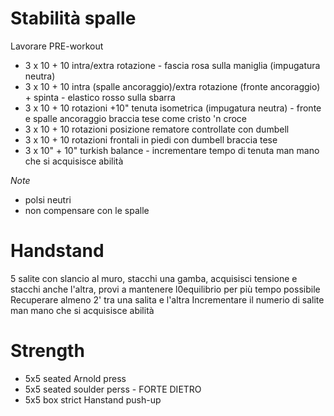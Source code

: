 # Stabilità spalle

Lavorare PRE-workout

 * 3 x 10 + 10 intra/extra rotazione - fascia rosa sulla maniglia  (impugatura neutra)
 * 3 x 10 + 10 intra (spalle ancoraggio)/extra rotazione  (fronte ancoraggio) + spinta - elastico rosso sulla sbarra
 * 3 x 10 + 10 rotazioni +10" tenuta isometrica (impugatura neutra) - fronte e spalle ancoraggio braccia tese come cristo 'n croce
 * 3 x 10 + 10 rotazioni posizione rematore controllate con dumbell
 * 3 x 10 + 10 rotazioni frontali in piedi con dumbell braccia tese
 * 3 x 10" + 10" turkish balance - incrementare tempo di tenuta man mano che si acquisisce abilità

*Note*

 * polsi neutri
 * non compensare con le spalle

# Handstand

5 salite con slancio al muro, stacchi una gamba, acquisisci tensione e stacchi anche l'altra, provi a mantenere l0equilibrio per più tempo possibile
Recuperare almeno 2' tra una salita e l'altra
Incrementare il numerio di salite man mano che si acquisisce abilità

# Strength

 * 5x5 seated Arnold press
 * 5x5 seated soulder perss - FORTE DIETRO
 * 5x5 box strict Hanstand push-up
